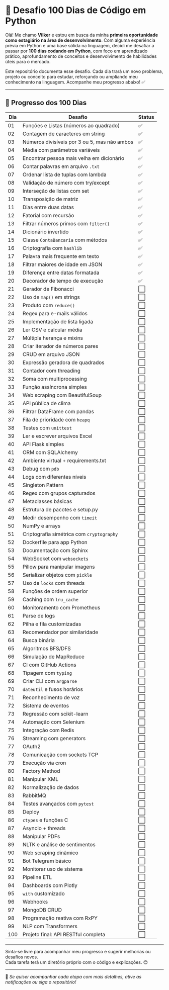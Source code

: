 # 🚀 Desafio 100 Dias de Código em Python

Olá! Me chamo **Vilker** e estou em busca da minha **primeira oportunidade como estagiário na área de desenvolvimento**. Com alguma experiência prévia em Python e uma base sólida na linguagem, decidi me desafiar a passar por **100 dias codando em Python**, com foco em aprendizado prático, aprofundamento de conceitos e desenvolvimento de habilidades úteis para o mercado.

Este repositório documenta esse desafio. Cada dia trará um novo problema, projeto ou conceito para estudar, reforçando ou ampliando meu conhecimento na linguagem. Acompanhe meu progresso abaixo! ✅

---

## 📅 Progresso dos 100 Dias

| Dia | Desafio | Status |
|-----|---------|--------|
| 01 | Funções e Listas (números ao quadrado) | ✅ |
| 02 | Contagem de caracteres em string | ✅ |
| 03 | Números divisíveis por 3 ou 5, mas não ambos | ✅ |
| 04 | Média com parâmetros variáveis | ✅ |
| 05 | Encontrar pessoa mais velha em dicionário | ✅ |
| 06 | Contar palavras em arquivo `.txt` | ✅ |
| 07 | Ordenar lista de tuplas com lambda | ✅ |
| 08 | Validação de número com try/except | ✅ |
| 09 | Interseção de listas com set | ✅ |
| 10 | Transposição de matriz | ✅ |
| 11 | Dias entre duas datas | ✅ |
| 12 | Fatorial com recursão | ✅ |
| 13 | Filtrar números primos com `filter()` | ✅ |
| 14 | Dicionário invertido | ✅ |
| 15 | Classe `ContaBancaria` com métodos | ✅ |
| 16 | Criptografia com `hashlib` | ✅ |
| 17 | Palavra mais frequente em texto | ✅ |
| 18 | Filtrar maiores de idade em JSON | ✅ |
| 19 | Diferença entre datas formatada | ✅ |
| 20 | Decorador de tempo de execução | ✅ |
| 21 | Gerador de Fibonacci | ⬜ |
| 22 | Uso de `map()` em strings | ⬜ |
| 23 | Produto com `reduce()` | ⬜ |
| 24 | Regex para e-mails válidos | ⬜ |
| 25 | Implementação de lista ligada | ⬜ |
| 26 | Ler CSV e calcular média | ⬜ |
| 27 | Múltipla herança e mixins | ⬜ |
| 28 | Criar iterador de números pares | ⬜ |
| 29 | CRUD em arquivo JSON | ⬜ |
| 30 | Expressão geradora de quadrados | ⬜ |
| 31 | Contador com threading | ⬜ |
| 32 | Soma com multiprocessing | ⬜ |
| 33 | Função assíncrona simples | ⬜ |
| 34 | Web scraping com BeautifulSoup | ⬜ |
| 35 | API pública de clima | ⬜ |
| 36 | Filtrar DataFrame com pandas | ⬜ |
| 37 | Fila de prioridade com `heapq` | ⬜ |
| 38 | Testes com `unittest` | ⬜ |
| 39 | Ler e escrever arquivos Excel | ⬜ |
| 40 | API Flask simples | ⬜ |
| 41 | ORM com SQLAlchemy | ⬜ |
| 42 | Ambiente virtual + requirements.txt | ⬜ |
| 43 | Debug com `pdb` | ⬜ |
| 44 | Logs com diferentes níveis | ⬜ |
| 45 | Singleton Pattern | ⬜ |
| 46 | Regex com grupos capturados | ⬜ |
| 47 | Metaclasses básicas | ⬜ |
| 48 | Estrutura de pacotes e setup.py | ⬜ |
| 49 | Medir desempenho com `timeit` | ⬜ |
| 50 | NumPy e arrays | ⬜ |
| 51 | Criptografia simétrica com `cryptography` | ⬜ |
| 52 | Dockerfile para app Python | ⬜ |
| 53 | Documentação com Sphinx | ⬜ |
| 54 | WebSocket com `websockets` | ⬜ |
| 55 | Pillow para manipular imagens | ⬜ |
| 56 | Serializar objetos com `pickle` | ⬜ |
| 57 | Uso de `locks` com threads | ⬜ |
| 58 | Funções de ordem superior | ⬜ |
| 59 | Caching com `lru_cache` | ⬜ |
| 60 | Monitoramento com Prometheus | ⬜ |
| 61 | Parse de logs | ⬜ |
| 62 | Pilha e fila customizadas | ⬜ |
| 63 | Recomendador por similaridade | ⬜ |
| 64 | Busca binária | ⬜ |
| 65 | Algoritmos BFS/DFS | ⬜ |
| 66 | Simulação de MapReduce | ⬜ |
| 67 | CI com GitHub Actions | ⬜ |
| 68 | Tipagem com `typing` | ⬜ |
| 69 | Criar CLI com `argparse` | ⬜ |
| 70 | `dateutil` e fusos horários | ⬜ |
| 71 | Reconhecimento de voz | ⬜ |
| 72 | Sistema de eventos | ⬜ |
| 73 | Regressão com scikit-learn | ⬜ |
| 74 | Automação com Selenium | ⬜ |
| 75 | Integração com Redis | ⬜ |
| 76 | Streaming com generators | ⬜ |
| 77 | OAuth2 | ⬜ |
| 78 | Comunicação com sockets TCP | ⬜ |
| 79 | Execução via cron | ⬜ |
| 80 | Factory Method | ⬜ |
| 81 | Manipular XML | ⬜ |
| 82 | Normalização de dados | ⬜ |
| 83 | RabbitMQ | ⬜ |
| 84 | Testes avançados com `pytest` | ⬜ |
| 85 | Deploy | ⬜ |
| 86 | `ctypes` e funções C | ⬜ |
| 87 | Asyncio + threads | ⬜ |
| 88 | Manipular PDFs | ⬜ |
| 89 | NLTK e análise de sentimentos | ⬜ |
| 90 | Web scraping dinâmico | ⬜ |
| 91 | Bot Telegram básico | ⬜ |
| 92 | Monitorar uso de sistema | ⬜ |
| 93 | Pipeline ETL | ⬜ |
| 94 | Dashboards com Plotly | ⬜ |
| 95 | `with` customizado | ⬜ |
| 96 | Webhooks | ⬜ |
| 97 | MongoDB CRUD | ⬜ |
| 98 | Programação reativa com RxPY | ⬜ |
| 99 | NLP com Transformers | ⬜ |
| 100 | Projeto final: API RESTful completa | ⬜ |

---

Sinta-se livre para acompanhar meu progresso e sugerir melhorias ou desafios novos.  
Cada tarefa terá um diretório próprio com o código e explicações. 😊

---

📌 _Se quiser acompanhar cada etapa com mais detalhes, ative as notificações ou siga o repositório!_


